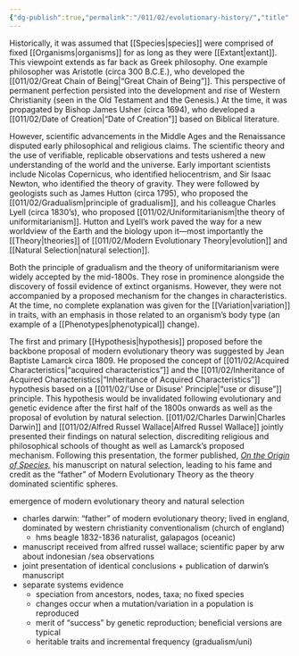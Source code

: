 ```yaml
---
{"dg-publish":true,"permalink":"/011/02/evolutionary-history/","title":"Evolutionary History","tags":["BIOL422"],"noteIcon":"1","created":"2024-09-26T13:45:04.084-07:00","updated":"2024-09-26T15:17:58.811-07:00"}
---
```


Historically, it was assumed that [[Species\|species]] were comprised of fixed [[Organisms\|organisms]] for as long as they were [[Extant\|extant]]. This viewpoint extends as far back as Greek philosophy. One example philosopher was Aristotle (circa 300 B.C.E.), who developed the [[011/02/Great Chain of Being\|“Great Chain of Being”]]. This perspective of permanent perfection persisted into the development and rise of Western Christianity (seen in the Old Testament and the Genesis.) At the time, it was propagated by Bishop James Usher (circa 1694), who developed a [[011/02/Date of Creation\|“Date of Creation”]] based on Biblical literature.

However, scientific advancements in the Middle Ages and the Renaissance disputed early philosophical and religious claims. The scientific theory and the use of verifiable, replicable observations and tests ushered a new understanding of the world and the universe. Early important scientists include Nicolas Copernicus, who identified heliocentrism, and Sir Isaac Newton, who identified the theory of gravity. They were followed by geologists such as James Hutton (circa 1795), who proposed the [[011/02/Gradualism\|principle of gradualism]], and his colleague Charles Lyell (circa 1830’s), who proposed [[011/02/Uniformitarianism\|the theory of uniformitarianism]]. Hutton and Lyell’s work paved the way for a new worldview of the Earth and the biology upon it—most importantly the [[Theory\|theories]] of [[011/02/Modern Evolutionary Theory\|evolution]] and [[Natural Selection\|natural selection]].

Both the principle of gradualism and the theory of uniformitarianism were widely accepted by the mid-1800s. They rose in prominence alongside the discovery of fossil evidence of extinct organisms. However, they were not accompanied by a proposed mechanism for the changes in characteristics. At the time, no complete explanation was given for the [[Variation\|variation]] in traits, with an emphasis in those related to an organism’s body type (an example of a [[Phenotypes\|phenotypical]] change).

The first and primary [[Hypothesis\|hypothesis]] proposed before the backbone proposal of modern evolutionary theory was suggested by Jean Baptiste Lamarck circa 1809. He proposed the concept of [[011/02/Acquired Characteristics\|“acquired characteristics”]] and the [[011/02/Inheritance of Acquired Characteristics\|“Inheritance of Acquired Characteristics”]] hypothesis based on a [[011/02/'Use or Disuse' Principle\|“use or disuse”]] principle. This hypothesis would be invalidated following evolutionary and genetic evidence after the first half of the 1800s onwards as well as the proposal of evolution by natural selection. [[011/02/Charles Darwin\|Charles Darwin]] and [[011/02/Alfred Russel Wallace\|Alfred Russel Wallace]] jointly presented their findings on natural selection, discrediting religious and philosophical schools of thought as well as Lamarck’s proposed mechanism. Following this presentation, the former published, *[On the Origin of Species,](https://www.gutenberg.org/files/1228/1228-h/1228-h.htm)* his manuscript on natural selection, leading to his fame and credit as the “father” of Modern Evolutionary Theory as the theory dominated scientific spheres.

emergence of modern evolutionary theory and natural selection
- charles darwin: “father” of modern evolutionary theory; lived in england, dominated by western christianity conventionalism (church of england)
	- hms beagle 1832-1836 naturalist, galapagos (oceanic)
- manuscript received from alfred russel wallace; scientific paper by arw about indonesian /sea observations
- joint presentation of identical conclusions + publication of darwin’s manuscript
- separate systems evidence
	- speciation from ancestors, nodes, taxa; no fixed species
	- changes occur when a mutation/variation in a population is reproduced
	- merit of “success” by genetic reproduction; beneficial versions are typical
	- heritable traits and incremental frequency (gradualism/uni)
